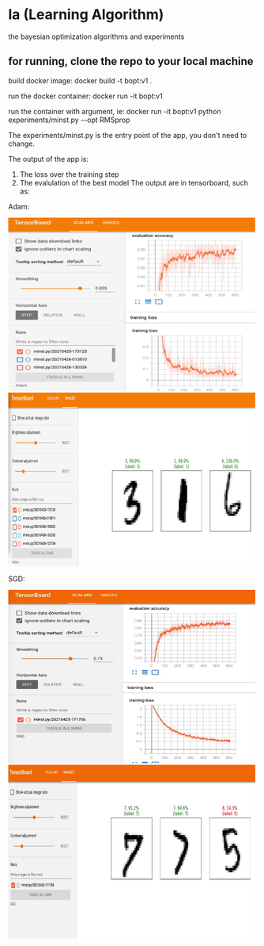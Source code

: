 # la (Learning Algorithm)
the bayesian optimization algorithms and experiments

## for running, clone the repo to your local machine
build docker image:
docker build -t bopt:v1 . 

run the docker container:
docker run -it bopt:v1 

run the container with argument, ie:
docker run -it bopt:v1 python experiments/minst.py --opt RMSprop

The experiments/minst.py is the entry point of the app, you don't need to change. 

The output of the app is:
1. The loss over the training step
2. The evalulation of the best model
The output are in tensorboard, such as:

Adam:
<p float="left">
<img src="https://github.com/zzh237/la/blob/main/docs/result_exp_1.jpg" width="500" height="350">
<img src="https://github.com/zzh237/la/blob/main/docs/result_exp_2.jpg" width="500" height="350">  
</p>

SGD:
<p float="left">
<img src="https://github.com/zzh237/la/blob/main/docs/result_SGD_exp_1.jpg" width="500" height="350">
<img src="https://github.com/zzh237/la/blob/main/docs/result_SGD_exp_2.jpg" width="500" height="350">  
</p>



